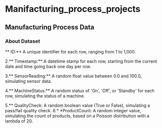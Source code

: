 # Manifacturing_process_projects

## Manufacturing Process Data
### About Dataset

** ID:** A unique identifier for each row, ranging from 1 to 1,000.

2.** Timestamp:** A datetime stamp for each row, starting from the current date and time going back one day per row.

3.** SensorReading:** A random float value between 0.0 and 100.0, simulating sensor data.

4.** MachineStatus:** A random status of 'On', 'Off', or 'Standby' for each row, simulating the status of a machine.

5.** QualityCheck: A random boolean value (True or False), simulating a pass/fail quality check. 6.* *ProductCount: A random integer value, simulating the count of products, based on a Poisson distribution with a lambda of 20.

